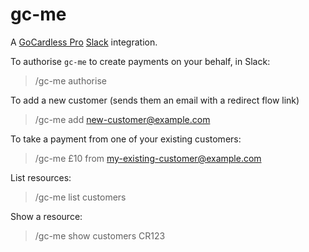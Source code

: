 # gc-me

A [GoCardless Pro](https://gocardless.com/pro/) [Slack](https://slack.com/) integration.

To authorise `gc-me` to create payments on your behalf, in Slack:

> /gc-me authorise

To add a new customer (sends them an email with a redirect flow link)

> /gc-me add new-customer@example.com

To take a payment from one of your existing customers:

> /gc-me £10 from my-existing-customer@example.com

List resources:

> /gc-me list customers

Show a resource:

> /gc-me show customers CR123
